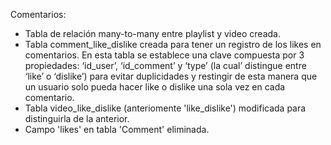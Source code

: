 Comentarios:

- Tabla de relación many-to-many entre playlist y video creada.
- Tabla comment_like_dislike creada para tener un registro de los likes en comentarios. En esta tabla se establece una clave compuesta por 3 propiedades: ‘id_user’, ‘id_comment’ y ‘type’ (la cual’ distingue entre ‘like’ o ‘dislike’) para evitar duplicidades y restingir de esta manera que un usuario solo pueda hacer like o dislike una sola vez en cada comentario.
- Tabla video_like_dislike (anteriomente 'like_dislike') modificada para distinguirla de la anterior.
- Campo 'likes' en tabla 'Comment' eliminada.

